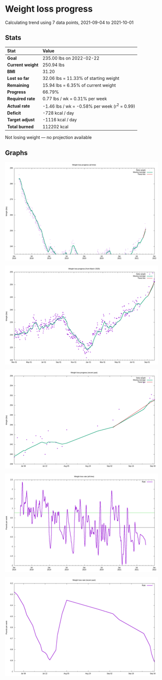 # Weight loss progress

Calculating trend using 7 data points, 2021-09-04 to 2021-10-01

## Stats

Stat|Value
:-|:-
**Goal**|235.00 lbs on 2022-02-22
**Current weight**|250.94 lbs
**BMI**|31.20
**Lost so far**|32.06 lbs = 11.33% of starting weight
**Remaining**|15.94 lbs =  6.35% of current  weight
**Progress**|66.79%
**Required rate**|0.77 lbs / wk = 0.31% per week
**Actual rate**|-1.46 lbs / wk = -0.58% per week  (r<sup>2</sup> = 0.99)
**Deficit**|-728 kcal / day
**Target adjust**|-1116 kcal / day
**Total burned**|112202 kcal

Not losing weight &mdash; no projection available

## Graphs

![](weight-graph-alltime.png)

![](weight-graph-covid.png)

![](weight-graph-recent.png)

![](rate-graph-alltime.png)

![](rate-graph-recent.png)
